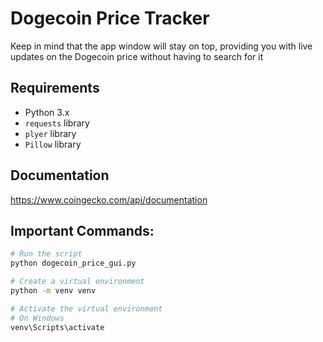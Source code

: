 # Dogecoin Price Tracker

Keep in mind that the app window will stay on top, providing you with live updates on the Dogecoin price without having to search for it

## Requirements

- Python 3.x
- `requests` library
- `plyer` library
- `Pillow` library

## Documentation

https://www.coingecko.com/api/documentation

## Important Commands:

```bash
# Run the script
python dogecoin_price_gui.py

# Create a virtual environment
python -m venv venv

# Activate the virtual environment
# On Windows
venv\Scripts\activate
